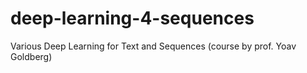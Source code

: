 # deep-learning-4-sequences
Various Deep Learning for Text and Sequences (course by prof. Yoav Goldberg)

